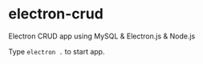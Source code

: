 # electron-crud
Electron CRUD app using  MySQL &amp; Electron.js &amp; Node.js

Type `electron .` to start app.
